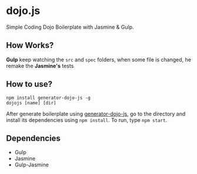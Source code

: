 # dojo.js

Simple Coding Dojo Boilerplate with Jasmine & Gulp.

## How Works?

**Gulp** keep watching the `src` and `spec` folders, when some file is changed, he remake the **Jasmine's** tests

## How to use?
```
npm install generator-dojo-js -g
dojojs [name] [dir]
```
After generate boilerplate using [generator-dojo-js](https://github.com/gpedro/generator-dojo-js), go to the directory and install its dependencies using `npm install`. To run, type `npm start`.

## Dependencies

  * Gulp
  * Jasmine
  * Gulp-Jasmine
